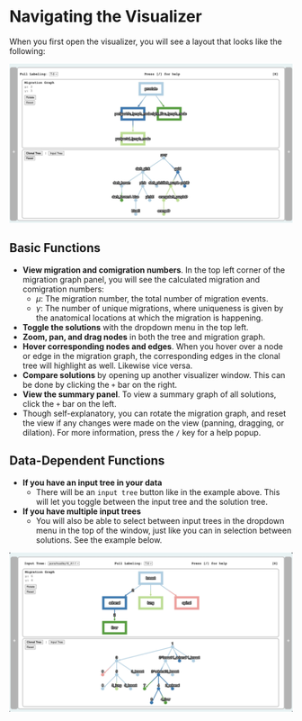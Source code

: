 # Navigating the Visualizer

When you first open the visualizer, you will see a layout that looks like the following:

![viz](../figures/first-viz.jpeg)

## Basic Functions

- **View migration and comigration numbers**. In the top left corner of the migration graph panel, you will see the calculated migration and comigration numbers:
  - $\mu$: The migration number, the total number of migration events.
  - $\gamma$: The number of unique migrations, where uniqueness is given by the anatomical locations at which the migration is happening.
- **Toggle the solutions** with the dropdown menu in the top left.
- **Zoom, pan, and drag nodes** in both the tree and migration graph.
- **Hover corresponding nodes and edges**. When you hover over a node or edge in the migration graph, the corresponding edges in the clonal tree will highlight as well. Likewise vice versa.
- **Compare solutions** by opening up another visualizer window. This can be done by clicking the `+` bar on the right.
- **View the summary panel**. To view a summary graph of all solutions, click the `+` bar on the left.
- Though self-explanatory, you can rotate the migration graph, and reset the view if any changes were made on the view (panning, dragging, or dilation). For more information, press the `/` key for a help popup.

## Data-Dependent Functions

- **If you have an input tree in your data**
  - There will be an `input tree` button like in the example above. This will let you toggle between the input tree and the solution tree.
- **If you have multiple input trees**
  - You will also be able to select between input trees in the dropdown menu in the top of the window, just like you can in selection between solutions. See the example below.

![multi-input](../figures/multi-input.jpeg)
